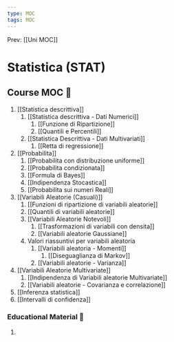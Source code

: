 ```yaml
---
type: MOC 
tags: MOC 
---
```


Prev: [[Uni MOC]]

# Statistica (STAT)

## Course MOC  📒
1. [[Statistica descrittiva]]
	1. [[Statistica descrittiva - Dati Numerici]]
		1. [[Funzione di Ripartizione]]
		2. [[Quantili e Percentili]]
	2. [[Statistica Descrittiva - Dati Multivariati]]
		1. [[Retta di regressione]]
2. [[Probabilita]]
	1. [[Probabilita con distribuzione uniforme]]
	2. [[Probabilita condizionata]]
	3. [[Formula di Bayes]]
	4. [[Indipendenza Stocastica]]
	5. [[Probabilita sui numeri Reali]]
3. [[Variabili Aleatorie (Casuali)]]
	1. [[Funzioni di ripartizione di variabili aleatorie]]
	2. [[Quantili di variabili aleatorie]]
	3. [[Variabili Aleatorie Notevoli]]
		1. [[Trasformazioni di variabili con densita]]
		2. [[Variabili aleatorie Gaussiane]]
	4. Valori riassuntivi per variabili aleatoria
		1. [[Variabili aleatoria - Momenti]]
			1. [[Diseguaglianza di Markov]]
		2. [[Variabili aleatorie - Varianza]]
4. [[Variabili Aleatorie Multivariate]]
	1. [[Indipendenza di Variabili aleatorie Multivariate]]
	2. [[Variabili aleatorie - Covarianza e correlazione]]
5. [[Inferenza statistica]]
6. [[Intervalli di confidenza]]



### Educational Material 🧱
1. 


